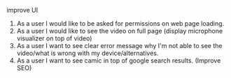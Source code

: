 improve UI

1. As a user I would like to be asked for permissions on web page loading.
2. As a user I would like to see the video on full page (display microphone visualizer on top of video)
3. As a user I want to see clear error message why I'm not able to see the video/what is wrong with my device/alternatives.
4. As a user I want to see camic in top of google search results. (Improve SEO)
